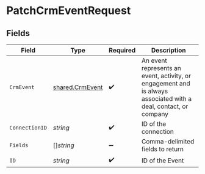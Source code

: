 # PatchCrmEventRequest


## Fields

| Field                                                                                                           | Type                                                                                                            | Required                                                                                                        | Description                                                                                                     |
| --------------------------------------------------------------------------------------------------------------- | --------------------------------------------------------------------------------------------------------------- | --------------------------------------------------------------------------------------------------------------- | --------------------------------------------------------------------------------------------------------------- |
| `CrmEvent`                                                                                                      | [shared.CrmEvent](../../../pkg/models/shared/crmevent.md)                                                       | :heavy_check_mark:                                                                                              | An event represents an event, activity, or engagement and is always associated with a deal, contact, or company |
| `ConnectionID`                                                                                                  | *string*                                                                                                        | :heavy_check_mark:                                                                                              | ID of the connection                                                                                            |
| `Fields`                                                                                                        | []*string*                                                                                                      | :heavy_minus_sign:                                                                                              | Comma-delimited fields to return                                                                                |
| `ID`                                                                                                            | *string*                                                                                                        | :heavy_check_mark:                                                                                              | ID of the Event                                                                                                 |